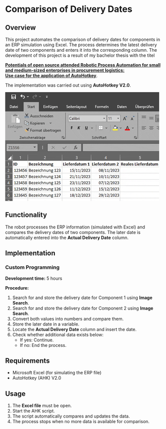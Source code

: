 # Comparison of Delivery Dates

## Overview
This project automates the comparison of delivery dates for components in an ERP simulation using Excel. 
The process determines the latest delivery date of two components and enters it into the corresponding column.
The development of this project is a result of my bachelor thesis with the titel

**[Potentials of open source attended Robotic Process Automation for small and
medium-sized enterprises in procurement logistics:<br>
Use case for the application of AutoHotkey](https://vn4bit.github.io/portfolio/thesisEN.html)**.

The implementation was carried out using **AutoHotkey V2.0**.

![alt text](https://github.com/VN4bit/2_dates_comparison/blob/main/gifs/excel.gif)

## Functionality
The robot processes the ERP information (simulated with Excel) and compares the delivery dates of two components. The later date is automatically entered into the **Actual Delivery Date** column.

## Implementation
### Custom Programming
**Development time:** 5 hours

**Procedure:**
1. Search for and store the delivery date for Component 1 using **Image Search**.
2. Search for and store the delivery date for Component 2 using **Image Search**.
3. Convert both values into numbers and compare them.
4. Store the later date in a variable.
5. Locate the **Actual Delivery Date** column and insert the date.
6. Check whether additional data exists below:
   - If yes: Continue.
   - If no: End the process.

## Requirements
- Microsoft Excel (for simulating the ERP file)
- AutoHotkey (AHK) V2.0

## Usage
1. The **Excel file** must be open.
2. Start the AHK script.
3. The script automatically compares and updates the data.
4. The process stops when no more data is available for comparison.
